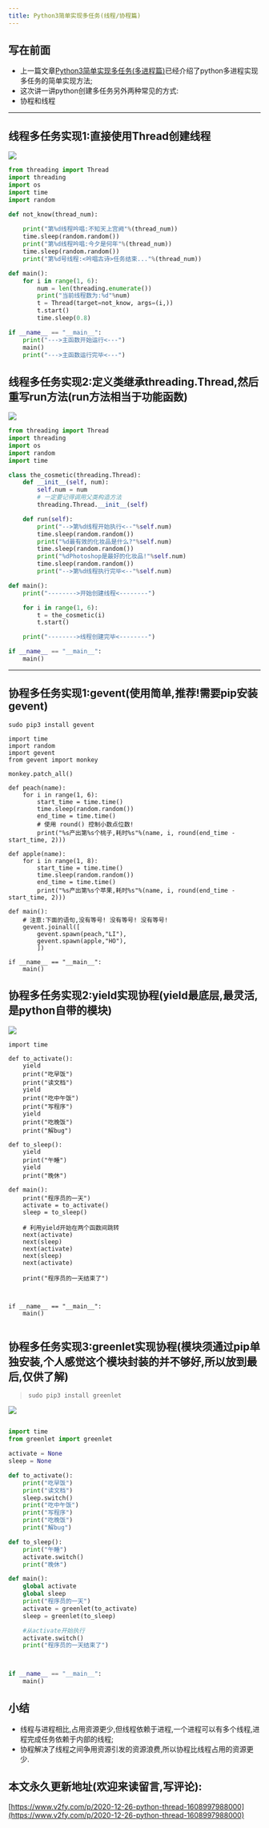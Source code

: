 ```yaml
---
title: Python3简单实现多任务(线程/协程篇)
---
```




## 写在前面

- 上一篇文章[Python3简单实现多任务(多进程篇)](https://www.v2fy.com/p/2020-12-26-python-pool-1608997854000/)已经介绍了python多进程实现多任务的简单实现方法;
- 这次讲一讲python创建多任务另外两种常见的方式:
- 协程和线程

---


## 线程多任务实现1:直接使用Thread创建线程

![](https://www.v2fy.com/asset/0i/jikemiji/jikemiji-md/2020-12-26-python-thread-1608997988000.assets/3203841-871e3425bdd9e381.png)


```python
from threading import Thread
import threading
import os
import time
import random

def not_know(thread_num):
    
    print("第%d线程吟唱:不知天上宫阙"%(thread_num))
    time.sleep(random.random())
    print("第%d线程吟唱:今夕是何年"%(thread_num))
    time.sleep(random.random())
    print("第%d号线程:<吟唱古诗>任务结束..."%(thread_num))

def main():
    for i in range(1, 6):
        num = len(threading.enumerate())
        print("当前线程数为:%d"%num)
        t = Thread(target=not_know, args=(i,))
        t.start()
        time.sleep(0.8)

if __name__ == "__main__":
    print("--->主函数开始运行<---")
    main()
    print("--->主函数运行完毕<---")
```

## 线程多任务实现2:定义类继承threading.Thread,然后重写run方法(run方法相当于功能函数)

![](https://www.v2fy.com/asset/0i/jikemiji/jikemiji-md/2020-12-26-python-thread-1608997988000.assets/3203841-741101a19b479bd0.jpg)



```python
from threading import Thread
import threading
import os
import random
import time

class the_cosmetic(threading.Thread):
    def __init__(self, num):
        self.num = num
        # 一定要记得调用父类构造方法
        threading.Thread.__init__(self)

    def run(self):
        print("-->第%d线程开始执行<--"%self.num)
        time.sleep(random.random())
        print("%d最有效的化妆品是什么?"%self.num)
        time.sleep(random.random())
        print("%dPhotoshop是最好的化妆品!"%self.num)
        time.sleep(random.random())
        print("-->第%d线程执行完毕<--"%self.num)

def main():
    print("-------->开始创建线程<--------")

    for i in range(1, 6):
        t = the_cosmetic(i)
        t.start()

    print("-------->线程创建完毕<--------")

if __name__ == "__main__":
    main()
```
----
## 协程多任务实现1:gevent(使用简单,推荐!需要pip安装gevent)

````shell
sudo pip3 install gevent
````





```
import time
import random
import gevent
from gevent import monkey

monkey.patch_all()

def peach(name):
    for i in range(1, 6):
        start_time = time.time()
        time.sleep(random.random())
        end_time = time.time()
        # 使用 round() 控制小数点位数!
        print("%s产出第%s个桃子,耗时%s"%(name, i, round(end_time - start_time, 2)))

def apple(name):
    for i in range(1, 8):
        start_time = time.time()
        time.sleep(random.random())
        end_time = time.time()
        print("%s产出第%s个苹果,耗时%s"%(name, i, round(end_time - start_time, 2)))

def main():
    # 注意:下面的语句,没有等号! 没有等号! 没有等号!
    gevent.joinall([
        gevent.spawn(peach,"LI"),
        gevent.spawn(apple,"HO"),
        ])

if __name__ == "__main__":
    main()

```

## 协程多任务实现2:yield实现协程(yield最底层,最灵活,是python自带的模块)




![](https://www.v2fy.com/asset/0i/jikemiji/jikemiji-md/2020-12-26-python-thread-1608997988000.assets/3203841-1dace15a57a38320.jpg)




```
import time

def to_activate():
    yield
    print("吃早饭")
    print("读文档")
    yield
    print("吃中午饭")
    print("写程序")
    yield
    print("吃晚饭")
    print("解bug")

def to_sleep():
    yield
    print("午睡")
    yield
    print("晚休")

def main():
    print("程序员的一天")
    activate = to_activate()
    sleep = to_sleep()

    # 利用yield开始在两个函数间跳转
    next(activate)
    next(sleep)
    next(activate)
    next(sleep)
    next(activate)

    print("程序员的一天结束了")



if __name__ == "__main__":
    main()


```

## 协程多任务实现3:greenlet实现协程(模块须通过pip单独安装,个人感觉这个模块封装的并不够好,所以放到最后,仅供了解)

> `sudo pip3 install greenlet`


![](https://www.v2fy.com/asset/0i/jikemiji/jikemiji-md/2020-12-26-python-thread-1608997988000.assets/3203841-3f25aaf07dc664f0.jpg)




```python

import time
from greenlet import greenlet

activate = None
sleep = None

def to_activate():
    print("吃早饭")
    print("读文档")
    sleep.switch()
    print("吃中午饭")
    print("写程序")
    print("吃晚饭")
    print("解bug")

def to_sleep():
    print("午睡")
    activate.switch()
    print("晚休")

def main():
    global activate
    global sleep
    print("程序员的一天")
    activate = greenlet(to_activate)
    sleep = greenlet(to_sleep)

    #从activate开始执行
    activate.switch()
    print("程序员的一天结束了")



if __name__ == "__main__":
    main()

```

## 小结

- 线程与进程相比,占用资源更少,但线程依赖于进程,一个进程可以有多个线程,进程完成任务依赖于内部的线程;
- 协程解决了线程之间争用资源引发的资源浪费,所以协程比线程占用的资源更少.







## 本文永久更新地址(欢迎来读留言,写评论):

[https://www.v2fy.com/p/2020-12-26-python-thread-1608997988000](https://www.v2fy.com/p/2020-12-26-python-thread-1608997988000)


